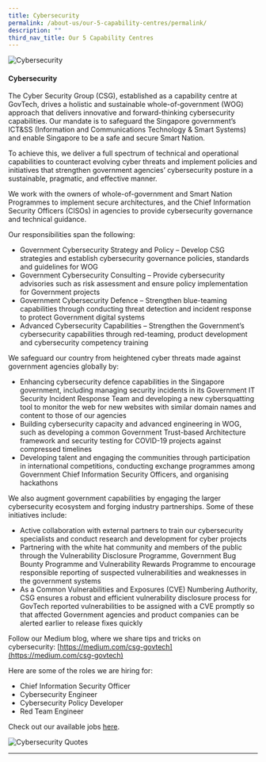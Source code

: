 ```yaml
---
title: Cybersecurity
permalink: /about-us/our-5-capability-centres/permalink/
description: ""
third_nav_title: Our 5 Capability Centres
---
```

![Cybersecurity](https://d33wubrfki0l68.cloudfront.net/1b0c2dd638fb3810ddf855e9750136b43595ded3/3cb6f/images/capcentre-csg-banner.jpg)

#### **Cybersecurity**

The Cyber Security Group (CSG), established as a capability centre at GovTech, drives a holistic and sustainable whole-of-government (WOG) approach that delivers innovative and forward-thinking cybersecurity capabilities. Our mandate is to safeguard the Singapore government’s ICT&SS (Information and Communications Technology & Smart Systems) and enable Singapore to be a safe and secure Smart Nation.

To achieve this, we deliver a full spectrum of technical and operational capabilities to counteract evolving cyber threats and implement policies and initiatives that strengthen government agencies’ cybersecurity posture in a sustainable, pragmatic, and effective manner.

We work with the owners of whole-of-government and Smart Nation Programmes to implement secure architectures, and the Chief Information Security Officers (CISOs) in agencies to provide cybersecurity governance and technical guidance.

Our responsibilities span the following:

*   Government Cybersecurity Strategy and Policy – Develop CSG strategies and establish cybersecurity governance policies, standards and guidelines for WOG
*   Government Cybersecurity Consulting – Provide cybersecurity advisories such as risk assessment and ensure policy implementation for Government projects
*   Government Cybersecurity Defence – Strengthen blue-teaming capabilities through conducting threat detection and incident response to protect Government digital systems
*   Advanced Cybersecurity Capabilities – Strengthen the Government’s cybersecurity capabilities through red-teaming, product development and cybersecurity competency training

We safeguard our country from heightened cyber threats made against government agencies globally by:

*   Enhancing cybersecurity defence capabilities in the Singapore government, including managing security incidents in its Government IT Security Incident Response Team and developing a new cybersquatting tool to monitor the web for new websites with similar domain names and content to those of our agencies
*   Building cybersecurity capacity and advanced engineering in WOG, such as developing a common Government Trust-based Architecture framework and security testing for COVID-19 projects against compressed timelines
*   Developing talent and engaging the communities through participation in international competitions, conducting exchange programmes among Government Chief Information Security Officers, and organising hackathons

We also augment government capabilities by engaging the larger cybersecurity ecosystem and forging industry partnerships. Some of these initiatives include:

*   Active collaboration with external partners to train our cybersecurity specialists and conduct research and development for cyber projects
*   Partnering with the white hat community and members of the public through the Vulnerability Disclosure Programme, Government Bug Bounty Programme and Vulnerability Rewards Programme to encourage responsible reporting of suspected vulnerabilities and weaknesses in the government systems
*   As a Common Vulnerabilities and Exposures (CVE) Numbering Authority, CSG ensures a robust and efficient vulnerability disclosure process for GovTech reported vulnerabilities to be assigned with a CVE promptly so that affected Government agencies and product companies can be alerted earlier to release fixes quickly

Follow our Medium blog, where we share tips and tricks on cybersecurity: [https://medium.com/csg-govtech](https://medium.com/csg-govtech)

Here are some of the roles we are hiring for:

*   Chief Information Security Officer
*   Cybersecurity Engineer
*   Cybersecurity Policy Developer
*   Red Team Engineer

Check out our available jobs [here](https://sggovterp.wd102.myworkdayjobs.com/PublicServiceCareers/0/refreshFacet/318c8bb6f553100021d223d9780d30be).

![Cybersecurity Quotes](https://d33wubrfki0l68.cloudfront.net/3dc270be22c6a7c6ef21ebd5b8dc42939fea98a7/df3aa/images/capcentre-csg-quotes.png)

* * *